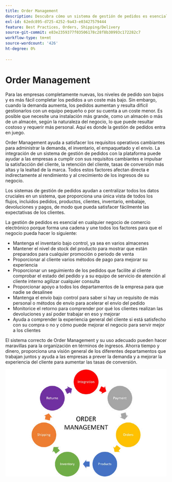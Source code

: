 ```yaml
---
title: Order Management
description: Descubra cómo un sistema de gestión de pedidos es esencial para su negocio de comercio electrónico.
exl-id: 62edc895-d725-4252-9a43-e03427579444
feature: Best Practices, Orders, Shipping/Delivery
source-git-commit: e83e2359377f03506178c28f8b30993c172282c7
workflow-type: tm+mt
source-wordcount: '426'
ht-degree: 0%

---
```


# Order Management

Para las empresas completamente nuevas, los niveles de pedido son bajos y es más fácil completar los pedidos a un coste más bajo. Sin embargo, cuando la demanda aumenta, los pedidos aumentan y resulta difícil gestionarlos con un equipo pequeño o por su cuenta a un coste menor. Es posible que necesite una instalación más grande, como un almacén o más de un almacén, según la naturaleza del negocio, lo que puede resultar costoso y requerir más personal. Aquí es donde la gestión de pedidos entra en juego.

Order Management ayuda a satisfacer los requisitos operativos cambiantes para administrar la demanda, el inventario, el empaquetado y el envío. La integración de un sistema de gestión de pedidos con la plataforma puede ayudar a las empresas a cumplir con sus requisitos cambiantes e impulsar la satisfacción del cliente, la retención del cliente, tasas de conversión más altas y la lealtad de la marca. Todos estos factores afectan directa e indirectamente al rendimiento y al crecimiento de los ingresos de su negocio.

Los sistemas de gestión de pedidos ayudan a centralizar todos los datos cruciales en un sistema, que proporciona una única vista de todos los flujos, incluidos pedidos, productos, clientes, inventario, embalaje, devoluciones y pagos, de modo que pueda satisfacer fácilmente las expectativas de los clientes.

La gestión de pedidos es esencial en cualquier negocio de comercio electrónico porque forma una cadena y une todos los factores para que el negocio pueda hacer lo siguiente:

- Mantenga el inventario bajo control, ya sea en varios almacenes
- Mantener el nivel de stock del producto para mostrar que están preparados para cualquier promoción o periodo de venta
- Proporcionar al cliente varios métodos de pago para mejorar su experiencia
- Proporcionar un seguimiento de los pedidos que facilite al cliente comprobar el estado del pedido y a su equipo de servicio de atención al cliente interno agilizar cualquier consulta
- Proporcionar apoyo a todos los departamentos de la empresa para que nadie se desalinee
- Mantenga el envío bajo control para saber si hay un requisito de más personal o métodos de envío para acelerar el envío del pedido
- Monitorice el retorno para comprender por qué los clientes realizan las devoluciones y así poder trabajar en eso y mejorar
- Ayuda a comprender la experiencia general del cliente si está satisfecho con su compra o no y cómo puede mejorar el negocio para servir mejor a los clientes

El sistema correcto de Order Management y su uso adecuado pueden hacer maravillas para la organización en términos de ingresos. Ahorra tiempo y dinero, proporciona una visión general de los diferentes departamentos que trabajan juntos y ayuda a las empresas a prever la demanda y a mejorar la experiencia del cliente para aumentar las tasas de conversión.

![Diagrama del proceso de Order Management](../../assets/playbooks/order-management.png)
